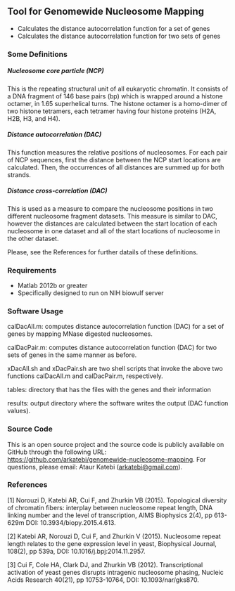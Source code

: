 ## Tool for Genomewide Nucleosome Mapping
* Calculates the distance autocorrelation function for a set of genes
* Calculates the distance autocorrelation function for two sets of genes

### Some Definitions
##### Nucleosome core particle (NCP)
This is the repeating structural unit of all eukaryotic chromatin. It consists
of a DNA fragment of 146 base pairs (bp) which is wrapped around a histone 
octamer, in 1.65 superhelical turns. The histone octamer is a homo-dimer of 
two histone tetramers, each tetramer having four histone proteins (H2A, H2B, 
H3, and H4).
     
##### Distance autocorrelation (DAC)
This function measures the relative positions of nucleosomes. For each
pair of NCP sequences, first the distance between the NCP start locations are
calculated. Then, the occurrences of all distances are summed up for both
strands.

##### Distance cross-correlation (DAC)
This is used as a measure to compare the nucleosome positions in two different
nucleosome fragment datasets. This measure is similar to DAC, however the 
distances are calculated between the start location of each nucleosome in one 
dataset and all of the start locations of nucleosome in the other dataset.

Please, see the References for further datails of these definitions.

### Requirements 
* Matlab 2012b or greater
* Specifically designed to run on NIH biowulf server

### Software Usage 
calDacAll.m: computes distance autocorrelation function (DAC) for a set of genes by mapping MNase digested nucleosomes.

calDacPair.m: computes distance autocorrelation function (DAC) for two sets of genes in the same manner as before.

xDacAll.sh and xDacPair.sh are two shell scripts that invoke the above two functions calDacAll.m and calDacPair.m, respectively.

tables: directory that has the files with the genes and their information 

results: output directory where the software writes the output (DAC function values).  

### Source Code
This is an open source project and the source code is publicly available on
GitHub through the following URL: 
https://github.com/arkatebi/genomewide-nucleosome-mapping.
For questions, please email: Ataur Katebi (arkatebi@gmail.com).

### References
[1] Norouzi D, Katebi AR, Cui F, and Zhurkin VB (2015). Topological diversity of
chromatin fibers: interplay between nucleosome repeat length, DNA linking number
and the level of transcription, AIMS Biophysics 2(4), pp 613-629m DOI:
10.3934/biopy.2015.4.613.

[2] Katebi AR, Norouzi D, Cui F, and Zhurkin V (2015). Nucleosome repeat length
relates to the gene expression level in yeast, Biophysical Journal, 108(2),
pp 539a, DOI: 10.1016/j.bpj:2014.11.2957.

[3] Cui F, Cole HA, Clark DJ, and Zhurkin VB (2012). Transcriptional activation of 
yeast genes disrupts intragenic nucleosome phasing, Nucleic Acids Research 40(21), 
pp 10753-10764, DOI: 10.1093/nar/gks870.
